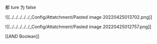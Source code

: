 都 ture 为 false

![[../../../../../_Config/Attatchment/Pasted image 20220425013702.png]]

![[../../../../../_Config/Attatchment/Pasted image 20220425012757.png]]

[[AND Boolean]]